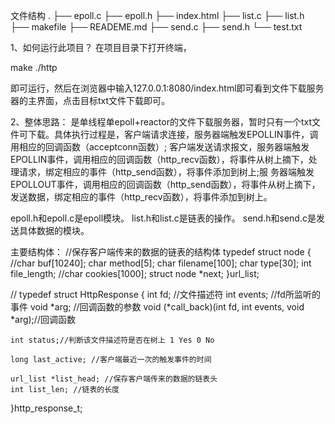 文件结构
.
├── epoll.c
├── epoll.h
├── index.html
├── list.c
├── list.h
├── makefile
├── READEME.md
├── send.c
├── send.h
└── test.txt

1、如何运行此项目？
在项目目录下打开终端，

make
./http

即可运行，然后在浏览器中输入127.0.0.1:8080/index.html即可看到文件下载服务器的主界面，点击目标txt文件下载即可。

2、整体思路：
是单线程单epoll+reactor的文件下载服务器，暂时只有一个txt文件可下载。具体执行过程是，客户端请求连接，服务器端触发EPOLLIN事件，调用相应的回调函数（acceptconn函数）;
客户端发送请求报文，服务器端触发EPOLLIN事件，调用相应的回调函数（http_recv函数），将事件从树上摘下，处理请求，绑定相应的事件（http_send函数），将事件添加到树上;服
务器端触发EPOLLOUT事件，调用相应的回调函数（http_send函数），将事件从树上摘下，发送数据，绑定相应的事件（http_recv函数），将事件添加到树上。



epoll.h和epoll.c是epoll模块。
list.h和list.c是链表的操作。
send.h和send.c是发送具体数据的模块。

主要结构体：
//保存客户端传来的数据的链表的结构体
typedef struct node {
	//char buf[10240];
	char method[5];
	char filename[100];
	char type[30];
	int file_length;
	//char cookies[1000];
	struct node *next;
}url_list;


//
typedef struct HttpResponse {
	int fd; //文件描述符
	int events; //fd所监听的事件
	void *arg; //回调函数的参数
	void (*call_back)(int fd, int events, void *arg);//回调函数
	
	int status;//判断该文件描述符是否在树上 1 Yes 0 No
	
	long last_active; //客户端最近一次的触发事件的时间
	
	url_list *list_head; //保存客户端传来的数据的链表头
	int list_len; //链表的长度
}http_response_t;
